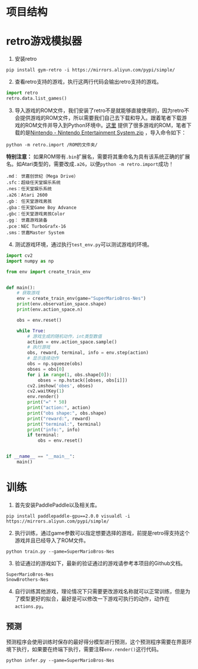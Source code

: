 # 项目结构

# retro游戏模拟器

1. 安装retro
```shell
pip install gym-retro -i https://mirrors.aliyun.com/pypi/simple/
```

2. 查看retro支持的游戏，执行这两行代码会输出retro支持的游戏。
```python
import retro
retro.data.list_games()
```

3. 导入游戏的ROM文件，我们安装了retro不是就能够直接使用的，因为retro不会提供游戏的ROM文件，所以需要我们自己去下载和导入。跟着笔者下载游戏的ROM文件并导入到Python环境中。[这里](https://archive.org/download/No-Intro-Collection_2016-01-03_Fixed) 提供了很多游戏的ROM，笔者下载的是[Nintendo - Nintendo Entertainment System.zip](https://archive.org/download/No-Intro-Collection_2016-01-03_Fixed/Nintendo%20-%20Nintendo%20Entertainment%20System.zip) ，导入命令如下：
```shell script
python -m retro.import /ROM的文件夹/
```
**特别注意：** 如果ROM带有`.bin`扩展名，需要将其重命名为具有该系统正确的扩展名。如Atari类型的，需要改成`.a26`，以便`python -m retro.import`成功！
```shell script
.md： 世嘉创世纪（Mega Drive）
.sfc：超级任天堂娱乐系统
.nes：任天堂娱乐系统
.a26：Atari 2600
.gb： 任天堂游戏男孩
.gba：任天堂Game Boy Advance
.gbc：任天堂游戏男孩Color
.gg： 世嘉游戏装备
.pce：NEC TurboGrafx-16
.sms：世嘉Master System
```

4. 测试游戏环境，通过执行`test_env.py`可以测试游戏的环境。
```python
import cv2
import numpy as np

from env import create_train_env


def main():
    # 获取游戏
    env = create_train_env(game="SuperMarioBros-Nes")
    print(env.observation_space.shape)
    print(env.action_space.n)

    obs = env.reset()

    while True:
        # 游戏生成的随机动作，int类型数值
        action = env.action_space.sample()
        # 执行游戏
        obs, reward, terminal, info = env.step(action)
        # 显示连续动作
        obs = np.squeeze(obs)
        obses = obs[0]
        for i in range(1, obs.shape[0]):
            obses = np.hstack([obses, obs[i]])
        cv2.imshow('obes', obses)
        cv2.waitKey(1)
        env.render()
        print("=" * 50)
        print("action:", action)
        print("obs shape:", obs.shape)
        print("reward:", reward)
        print("terminal:", terminal)
        print("info:", info)
        if terminal:
            obs = env.reset()


if __name__ == "__main__":
    main()
```

# 训练

1. 首先安装PaddlePaddle以及相关库。
```shell
pip install paddlepaddle-gpu==2.0.0 visualdl -i https://mirrors.aliyun.com/pypi/simple/
```

2. 执行训练，通过game参数可以指定想要选择的游戏，前提是retro得支持这个游戏并且已经导入了ROM文件。
```shell
python train.py --game=SuperMarioBros-Nes
```

3. 验证通过的游戏如下，最新的验证通过的游戏请参考本项目的Github文档。
```shell script
SuperMarioBros-Nes
SnowBrothers-Nes
```

4. 自行训练其他游戏，理论情况下只需要更改游戏名称就可以正常训练，但是为了模型更好的拟合，最好是可以修改一下游戏可执行的动作，动作在`actions.py`。

## 预测
预测程序会使用训练时保存的最好得分模型进行预测，这个预测程序需要在界面环境下执行，如果要在终端下执行，需要注释`env.render()`这行代码。
```shell
python infer.py --game=SuperMarioBros-Nes
```

